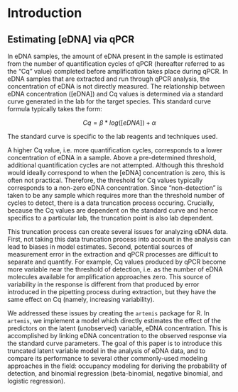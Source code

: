 # Introduction


<!-- Background info about eDNA studies generally -->



## Estimating [eDNA] via qPCR

In eDNA samples, the amount of eDNA present in the sample is estimated
from the number of quantification cycles of qPCR (hereafter referred
to as the “Cq” value) completed before amplification takes place
during qPCR. In eDNA samples that are extracted and run through qPCR
analysis, the concentration of eDNA is not directly measured. The
relationship between eDNA concentration ([eDNA]) and Cq values is
determined via a standard curve generated in the lab for the target
species. This standard curve formula typically takes the form:

$$ Cq = \beta * log([eDNA]) + \alpha $$

The standard curve is specific to the lab reagents and techniques
used. 

A higher Cq value, i.e. more quantification cycles, corresponds to a
lower concentration of eDNA in a sample. Above a pre-determined
threshold, additional quantification cycles are not
attempted. Although this threshold would ideally correspond to when
the [eDNA] concentration is zero, this is often not
practical. Therefore, the threshold for Cq values typically
corresponds to a non-zero eDNA concentration.  Since “non-detection”
is taken to be any sample which requires more than the threshold
number of cycles to detect, there is a data truncation process
occuring. Crucially, because the Cq values are dependent on the
standard curve and hence specifics to a particular lab, the truncation
point is also lab dependent. 

This truncation process can create several issues for analyzing eDNA
data. First, not taking this data truncation process into account in
the analysis can lead to biases in model estimates. Second, potential
sources of measurement error in the extraction and qPCR processes are
difficult to separate and quantify. For example, Cq values produced by
qPCR become more variable near the threshold of detection, i.e. as the
number of eDNA molecules available for amplification approaches
zero. This source of variability in the response is different from
that produced by error introduced in the pipetting process during
extraction, but they have the same effect on Cq (namely, increasing
variability).  

We addressed these issues by creating the `artemis` package for R. In
`artemis`, we implement a model which directly estimates the effect of
the predictors on the latent (unobserved) variable, eDNA
concentration. This is accomplished by linking eDNA concentration to
the observed response via the standard curve parameters.  The goal of
this paper is to introduce this truncated latent variable model in the
analysis of eDNA data, and to compare its performance to several other
commonly-used modeling approaches in the field: occupancy modeling for
deriving the probability of detection, and binomial regression
(beta-binomial, negative binomial, and logistic regression).


